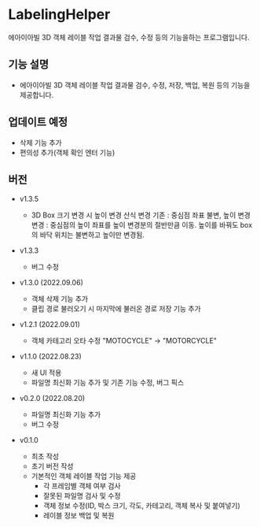 # LabelingHelper
에아이아빌 3D 객체 레이블 작업 결과물 검수, 수정 등의 기능을하는 프로그램입니다.

## 기능 설명

- 에아이아빌 3D 객체 레이블 작업 결과물 검수, 수정, 저장, 백업, 복원 등의 기능을 제공합니다.

## 업데이트 예정

- 삭제 기능 추가
- 편의성 추가(객체 확인 엔터 기능)



## 버전
- v1.3.5
    - 3D Box 크기 변경 시 높이 변경 산식 변경
        기존 : 중심점 좌표 불변, 높이 변경
        변경 : 중심점의 높이 좌표를 높이 변경분의 절반만큼 이동. 높이를 바꿔도 box의 바닥 위치는 불변하고 높이만 변경됨.

- v1.3.3
    - 버그 수정

- v1.3.0 (2022.09.06)
    - 객체 삭제 기능 추가
    - 클립 경로 불러오기 시 마지막에 불러온 경로 저장 기능 추가

- v1.2.1 (2022.09.01)
    - 객체 카테고리 오타 수정 "MOTOCYCLE" -> "MOTORCYCLE"

- v1.1.0 (2022.08.23)
    - 새 UI 적용
    - 파일명 최신화 기능 추가 및 기존 기능 수정, 버그 픽스

- v0.2.0 (2022.08.20)
    - 파일명 최신화 기능 추가
    - 버그 수정

- v0.1.0
    - 최초 작성
    - 초기 버전 작성
    - 기본적인 객체 레이블 작업 기능 제공
        - 각 프레임별 객체 여부 검사
        - 잘못된 파일명 검사 및 수정
        - 객체 정보 수정(ID, 박스 크기, 각도, 카테고리, 객체 복사 및 붙여넣기)
        - 레이블 정보 백업 및 복원

